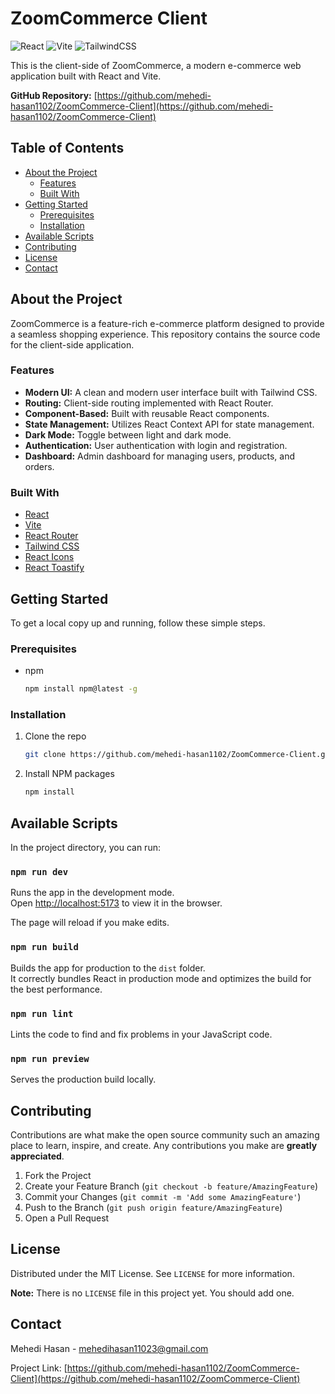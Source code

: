 # ZoomCommerce Client

![React](https://img.shields.io/badge/react-%2320232a.svg?style=for-the-badge&logo=react&logoColor=%2361DAFB)
![Vite](https://img.shields.io/badge/vite-%23646CFF.svg?style=for-the-badge&logo=vite&logoColor=white)
![TailwindCSS](https://img.shields.io/badge/tailwindcss-%2338B2AC.svg?style=for-the-badge&logo=tailwind-css&logoColor=white)

This is the client-side of ZoomCommerce, a modern e-commerce web application built with React and Vite.

**GitHub Repository:** [https://github.com/mehedi-hasan1102/ZoomCommerce-Client](https://github.com/mehedi-hasan1102/ZoomCommerce-Client)

## Table of Contents

*   [About the Project](#about-the-project)
    *   [Features](#features)
    *   [Built With](#built-with)
*   [Getting Started](#getting-started)
    *   [Prerequisites](#prerequisites)
    *   [Installation](#installation)
*   [Available Scripts](#available-scripts)
*   [Contributing](#contributing)
*   [License](#license)
*   [Contact](#contact)

## About the Project

ZoomCommerce is a feature-rich e-commerce platform designed to provide a seamless shopping experience. This repository contains the source code for the client-side application.

### Features

*   **Modern UI:** A clean and modern user interface built with Tailwind CSS.
*   **Routing:** Client-side routing implemented with React Router.
*   **Component-Based:** Built with reusable React components.
*   **State Management:** Utilizes React Context API for state management.
*   **Dark Mode:** Toggle between light and dark mode.
*   **Authentication:** User authentication with login and registration.
*   **Dashboard:** Admin dashboard for managing users, products, and orders.

### Built With

*   [React](https://reactjs.org/)
*   [Vite](https://vitejs.dev/)
*   [React Router](https://reactrouter.com/)
*   [Tailwind CSS](https://tailwindcss.com/)
*   [React Icons](https://react-icons.github.io/react-icons/)
*   [React Toastify](https://fkhadra.github.io/react-toastify/)

## Getting Started

To get a local copy up and running, follow these simple steps.

### Prerequisites

*   npm
    ```sh
    npm install npm@latest -g
    ```

### Installation

1.  Clone the repo
    ```sh
    git clone https://github.com/mehedi-hasan1102/ZoomCommerce-Client.git
    ```
2.  Install NPM packages
    ```sh
    npm install
    ```

## Available Scripts

In the project directory, you can run:

### `npm run dev`

Runs the app in the development mode.<br />
Open [http://localhost:5173](http://localhost:5173) to view it in the browser.

The page will reload if you make edits.<br />

### `npm run build`

Builds the app for production to the `dist` folder.<br />
It correctly bundles React in production mode and optimizes the build for the best performance.

### `npm run lint`

Lints the code to find and fix problems in your JavaScript code.

### `npm run preview`

Serves the production build locally.

## Contributing

Contributions are what make the open source community such an amazing place to learn, inspire, and create. Any contributions you make are **greatly appreciated**.

1.  Fork the Project
2.  Create your Feature Branch (`git checkout -b feature/AmazingFeature`)
3.  Commit your Changes (`git commit -m 'Add some AmazingFeature'`)
4.  Push to the Branch (`git push origin feature/AmazingFeature`)
5.  Open a Pull Request

## License

Distributed under the MIT License. See `LICENSE` for more information.

**Note:** There is no `LICENSE` file in this project yet. You should add one.

## Contact

Mehedi Hasan - [mehedihasan11023@gmail.com](mailto:mehedihasan11023@gmail.com)

Project Link: [https://github.com/mehedi-hasan1102/ZoomCommerce-Client](https://github.com/mehedi-hasan1102/ZoomCommerce-Client)
